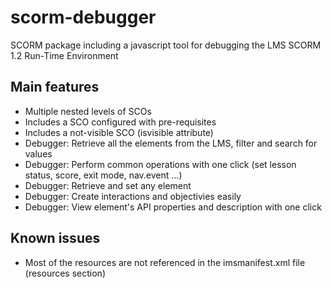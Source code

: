 # scorm-debugger
SCORM package including a javascript tool for debugging the LMS SCORM 1.2 Run-Time Environment

## Main features
* Multiple nested levels of SCOs
* Includes a SCO configured with pre-requisites
* Includes a not-visible SCO (isvisible attribute)
* Debugger: Retrieve all the elements from the LMS, filter and search for values
* Debugger: Perform common operations with one click (set lesson status, score, exit mode, nav.event ...)
* Debugger: Retrieve and set any element
* Debugger: Create interactions and objectivies easily
* Debugger: View element's API properties and description with one click

## Known issues

* Most of the resources are not referenced in the imsmanifest.xml file (resources section)

